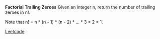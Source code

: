 **Factorial Trailing Zeroes**
Given an integer n, return the number of trailing zeroes in n!.

Note that n! = n * (n - 1) * (n - 2) * ... * 3 * 2 * 1.

[Leetcode](https://leetcode.com/problems/factorial-trailing-zeroes/description/?envType=study-plan-v2&envId=top-interview-150)